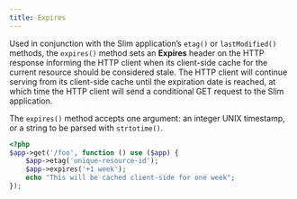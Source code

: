 ```yaml
---
title: Expires
---
```


Used in conjunction with the Slim application’s `etag()` or `lastModified()` methods, the `expires()` method sets an
**Expires** header on the HTTP response informing the HTTP client when its client-side cache for the current
resource should be considered stale. The HTTP client will continue serving from its client-side cache until the
expiration date is reached, at which time the HTTP client will send a conditional GET request to the Slim application.

The `expires()` method accepts one argument: an integer UNIX timestamp, or a string to be parsed with `strtotime()`.

```php
<?php
$app->get('/foo', function () use ($app) {
    $app->etag('unique-resource-id');
    $app->expires('+1 week');
    echo "This will be cached client-side for one week";
});
```
